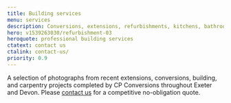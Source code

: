 ```yaml
---
title: Building services
menu: services
description: Conversions, extensions, refurbishments, kitchens, bathrooms and carpentry services offered in Exeter and throughout Devon.
hero: v1539263030/refurbishment-03
heroquote: professional building services
ctatext: contact us
ctalink: contact-us/
priority: 0.9
---
```


A selection of photographs from recent extensions, conversions, building, and carpentry projects completed by CP Conversions throughout Exeter and Devon. Please [contact us]([root]contact-us/) for a competitive no-obligation quote.
